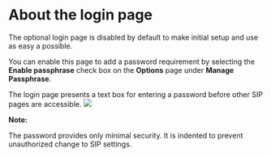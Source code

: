 # About the login page

The optional login page is disabled by default to make initial setup and use as easy a possible.

You can enable this page to add a password requirement by selecting the **Enable passphrase** check box on the **Options** page under **Manage Passphrase**.

The login page presents a text box for entering a password before other SIP pages are accessible. ![](./concepts/images/login_page.png)

**Note:**

The password provides only minimal security. It is indented to prevent unauthorized change to SIP settings.
